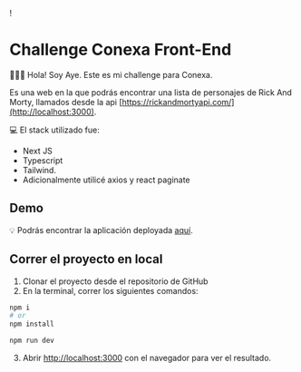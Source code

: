 ! 
# Challenge Conexa Front-End

🙋🏼‍♀️ Hola! Soy Aye. Este es mi challenge para Conexa.

Es una web en la que podrás encontrar una lista de personajes de Rick And Morty, llamados desde la api [https://rickandmortyapi.com/](http://localhost:3000).

💻 El stack utilizado fue: 
- Next JS
- Typescript 
- Tailwind.
- Adicionalmente utilicé axios y react paginate

## Demo

💡 Podrás encontrar la aplicación deployada [aquí](https://conexa-challenge-ayelen-martinez.vercel.app/).

## Correr el proyecto en local

1. Clonar el proyecto desde el repositorio de GitHub
2. En la terminal, correr los siguientes comandos:

```bash
npm i
# or
npm install

npm run dev
```

3. Abrir [http://localhost:3000](http://localhost:3000) con el navegador para ver el resultado.



